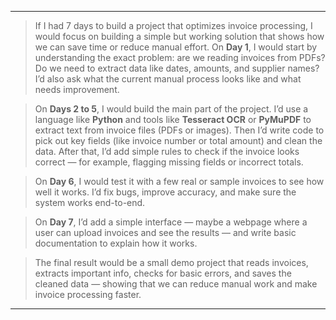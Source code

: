 
---

> If I had 7 days to build a project that optimizes invoice processing, I would focus on building a simple but working solution that shows how we can save time or reduce manual effort. On **Day 1**, I would start by understanding the exact problem: are we reading invoices from PDFs? Do we need to extract data like dates, amounts, and supplier names? I’d also ask what the current manual process looks like and what needs improvement.

> On **Days 2 to 5**, I would build the main part of the project. I’d use a language like **Python** and tools like **Tesseract OCR** or **PyMuPDF** to extract text from invoice files (PDFs or images). Then I’d write code to pick out key fields (like invoice number or total amount) and clean the data. After that, I’d add simple rules to check if the invoice looks correct — for example, flagging missing fields or incorrect totals.

> On **Day 6**, I would test it with a few real or sample invoices to see how well it works. I’d fix bugs, improve accuracy, and make sure the system works end-to-end.

> On **Day 7**, I’d add a simple interface — maybe a webpage where a user can upload invoices and see the results — and write basic documentation to explain how it works.

> The final result would be a small demo project that reads invoices, extracts important info, checks for basic errors, and saves the cleaned data — showing that we can reduce manual work and make invoice processing faster.

---
